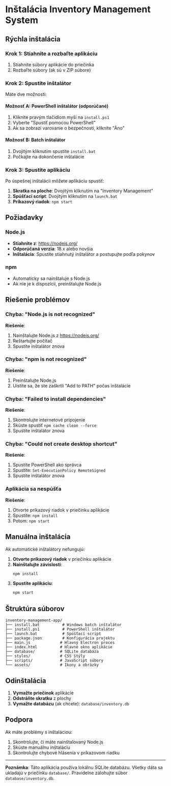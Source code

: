 # Inštalácia Inventory Management System

## Rýchla inštalácia

### Krok 1: Stiahnite a rozbaľte aplikáciu
1. Stiahnite súbory aplikácie do priečinka
2. Rozbaľte súbory (ak sú v ZIP súbore)

### Krok 2: Spustite inštalátor
Máte dve možnosti:

#### Možnosť A: PowerShell inštalátor (odporúčané)
1. Kliknite pravým tlačidlom myši na `install.ps1`
2. Vyberte "Spustiť pomocou PowerShell"
3. Ak sa zobrazí varovanie o bezpečnosti, kliknite "Áno"

#### Možnosť B: Batch inštalátor
1. Dvojitým kliknutím spustite `install.bat`
2. Počkajte na dokončenie inštalácie

### Krok 3: Spustite aplikáciu
Po úspešnej inštalácii môžete aplikáciu spustiť:
1. **Skratka na ploche**: Dvojitým kliknutím na "Inventory Management"
2. **Spúšťací script**: Dvojitým kliknutím na `launch.bat`
3. **Príkazový riadok**: `npm start`

## Požiadavky

### Node.js
- **Stiahnite z**: https://nodejs.org/
- **Odporúčaná verzia**: 18.x alebo novšia
- **Inštalácia**: Spustite stiahnutý inštalátor a postupujte podľa pokynov

### npm
- Automaticky sa nainštaluje s Node.js
- Ak nie je k dispozícii, preinštalujte Node.js

## Riešenie problémov

### Chyba: "Node.js is not recognized"
**Riešenie**: 
1. Nainštalujte Node.js z https://nodejs.org/
2. Reštartujte počítač
3. Spustite inštalátor znova

### Chyba: "npm is not recognized"
**Riešenie**:
1. Preinštalujte Node.js
2. Uistite sa, že ste zaškrtli "Add to PATH" počas inštalácie

### Chyba: "Failed to install dependencies"
**Riešenie**:
1. Skontrolujte internetové pripojenie
2. Skúste spustiť `npm cache clean --force`
3. Spustite inštalátor znova

### Chyba: "Could not create desktop shortcut"
**Riešenie**:
1. Spustite PowerShell ako správca
2. Spustite: `Set-ExecutionPolicy RemoteSigned`
3. Spustite inštalátor znova

### Aplikácia sa nespúšťa
**Riešenie**:
1. Otvorte príkazový riadok v priečinku aplikácie
2. Spustite: `npm install`
3. Potom: `npm start`

## Manuálna inštalácia

Ak automatické inštalátory nefungujú:

1. **Otvorte príkazový riadok** v priečinku aplikácie
2. **Nainštalujte závislosti**:
   ```bash
   npm install
   ```
3. **Spustite aplikáciu**:
   ```bash
   npm start
   ```

## Štruktúra súborov

```
inventory-management-app/
├── install.bat          # Windows batch inštalátor
├── install.ps1          # PowerShell inštalátor
├── launch.bat           # Spúšťací script
├── package.json         # Konfigurácia projektu
├── main.js             # Hlavný Electron proces
├── index.html          # Hlavné okno aplikácie
├── database/           # SQLite databáza
├── styles/             # CSS štýly
├── scripts/            # JavaScript súbory
└── assets/             # Ikony a obrázky
```

## Odinštalácia

1. **Vymažte priečinok** aplikácie
2. **Odstráňte skratku** z plochy
3. **Vymažte databázu** (ak chcete): `database/inventory.db`

## Podpora

Ak máte problémy s inštaláciou:
1. Skontrolujte, či máte nainštalovaný Node.js
2. Skúste manuálnu inštaláciu
3. Skontrolujte chybové hlásenia v príkazovom riadku

---

**Poznámka**: Táto aplikácia používa lokálnu SQLite databázu. Všetky dáta sa ukladajú v priečinku `database/`. Pravidelne zálohujte súbor `database/inventory.db`.

